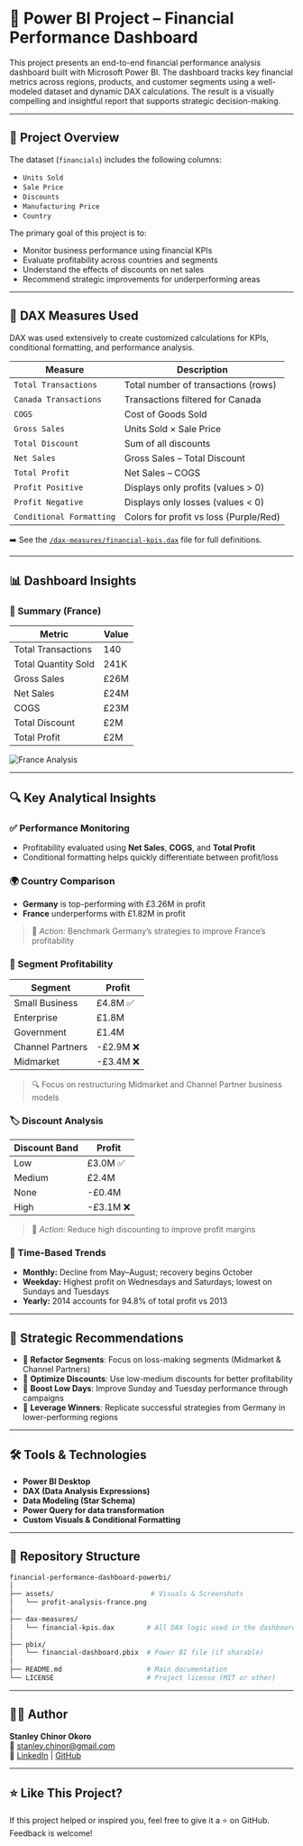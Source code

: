 # 💼 Power BI Project – Financial Performance Dashboard

This project presents an end-to-end financial performance analysis dashboard built with Microsoft Power BI. The dashboard tracks key financial metrics across regions, products, and customer segments using a well-modeled dataset and dynamic DAX calculations. The result is a visually compelling and insightful report that supports strategic decision-making.

---

## 📘 Project Overview

The dataset (`financials`) includes the following columns:

- `Units Sold`
- `Sale Price`
- `Discounts`
- `Manufacturing Price`
- `Country`

The primary goal of this project is to:

- Monitor business performance using financial KPIs
- Evaluate profitability across countries and segments
- Understand the effects of discounts on net sales
- Recommend strategic improvements for underperforming areas

---

## 🧠 DAX Measures Used

DAX was used extensively to create customized calculations for KPIs, conditional formatting, and performance analysis.

| Measure                | Description |
|------------------------|-------------|
| `Total Transactions`   | Total number of transactions (rows) |
| `Canada Transactions`  | Transactions filtered for Canada |
| `COGS`                 | Cost of Goods Sold |
| `Gross Sales`          | Units Sold × Sale Price |
| `Total Discount`       | Sum of all discounts |
| `Net Sales`            | Gross Sales – Total Discount |
| `Total Profit`         | Net Sales – COGS |
| `Profit Positive`      | Displays only profits (values > 0) |
| `Profit Negative`      | Displays only losses (values < 0) |
| `Conditional Formatting` | Colors for profit vs loss (Purple/Red) |

➡️ See the [`/dax-measures/financial-kpis.dax`](./dax-measures/financial-kpis.dax) file for full definitions.

---

## 📊 Dashboard Insights

### 🔹 Summary (France)

| Metric                  | Value     |
|-------------------------|-----------|
| Total Transactions      | 140       |
| Total Quantity Sold     | 241K      |
| Gross Sales             | £26M      |
| Net Sales               | £24M      |
| COGS                    | £23M      |
| Total Discount          | £2M       |
| Total Profit            | £2M       |

![France Analysis](./assets/profit-analysis-france.png)

---

## 🔍 Key Analytical Insights

### ✅ Performance Monitoring
- Profitability evaluated using **Net Sales**, **COGS**, and **Total Profit**
- Conditional formatting helps quickly differentiate between profit/loss

### 🌍 Country Comparison
- **Germany** is top-performing with £3.26M in profit
- **France** underperforms with £1.82M in profit  
> 📌 *Action:* Benchmark Germany’s strategies to improve France’s profitability

### 🧩 Segment Profitability

| Segment         | Profit    |
|-----------------|-----------|
| Small Business  | £4.8M ✅ |
| Enterprise      | £1.8M     |
| Government      | £1.4M     |
| Channel Partners| -£2.9M ❌ |
| Midmarket       | -£3.4M ❌ |

> 🔍 Focus on restructuring Midmarket and Channel Partner business models

### 🏷️ Discount Analysis

| Discount Band | Profit     |
|---------------|------------|
| Low           | £3.0M ✅  |
| Medium        | £2.4M      |
| None          | -£0.4M     |
| High          | -£3.1M ❌  |

> 📌 *Action:* Reduce high discounting to improve profit margins

### 📅 Time-Based Trends

- **Monthly:** Decline from May–August; recovery begins October
- **Weekday:** Highest profit on Wednesdays and Saturdays; lowest on Sundays and Tuesdays
- **Yearly:** 2014 accounts for 94.8% of total profit vs 2013

---

## 🎯 Strategic Recommendations

- 🔄 **Refactor Segments**: Focus on loss-making segments (Midmarket & Channel Partners)
- 🎯 **Optimize Discounts**: Use low-medium discounts for better profitability
- 📅 **Boost Low Days**: Improve Sunday and Tuesday performance through campaigns
- 📍 **Leverage Winners**: Replicate successful strategies from Germany in lower-performing regions

---

## 🛠 Tools & Technologies

- **Power BI Desktop**
- **DAX (Data Analysis Expressions)**
- **Data Modeling (Star Schema)**
- **Power Query for data transformation**
- **Custom Visuals & Conditional Formatting**

---

## 📂 Repository Structure

```bash
financial-performance-dashboard-powerbi/
│
├── assets/                        # Visuals & Screenshots
│   └── profit-analysis-france.png
│
├── dax-measures/
│   └── financial-kpis.dax        # All DAX logic used in the dashboard
│
├── pbix/
│   └── financial-dashboard.pbix  # Power BI file (if sharable)
│
├── README.md                     # Main documentation
└── LICENSE                       # Project license (MIT or other)
```

---

## 🙋‍♂️ Author

**Stanley Chinor Okoro**  
📧 stanley.chinor@gmail.com  
🔗 [LinkedIn](https://www.linkedin.com/in/timelesshov) | [GitHub](https://github.com/stanleyokoro)

---

## ⭐️ Like This Project?

If this project helped or inspired you, feel free to give it a ⭐ on GitHub. Feedback is welcome!
